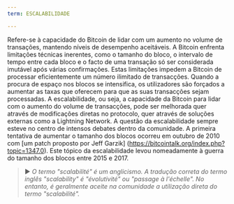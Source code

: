 ```yaml
---
term: ESCALABILIDADE

---
```

Refere-se à capacidade do Bitcoin de lidar com um aumento no volume de transações, mantendo níveis de desempenho aceitáveis. A Bitcoin enfrenta limitações técnicas inerentes, como o tamanho do bloco, o intervalo de tempo entre cada bloco e o facto de uma transação só ser considerada imutável após várias confirmações. Estas limitações impedem a Bitcoin de processar eficientemente um número ilimitado de transacções. Quando a procura de espaço nos blocos se intensifica, os utilizadores são forçados a aumentar as taxas que oferecem para que as suas transacções sejam processadas. A escalabilidade, ou seja, a capacidade da Bitcoin para lidar com o aumento do volume de transacções, pode ser melhorada quer através de modificações diretas no protocolo, quer através de soluções externas como a Lightning Network. A questão da escalabilidade sempre esteve no centro de intensos debates dentro da comunidade. A primeira tentativa de aumentar o tamanho dos blocos ocorreu em outubro de 2010 com [um patch proposto por Jeff Garzik] (https://bitcointalk.org/index.php?topic=1347.0). Este tópico da escalabilidade levou nomeadamente à guerra do tamanho dos blocos entre 2015 e 2017.

> ► *O termo "scalabilité" é um anglicismo. A tradução correta do termo inglês "scalability" é "évolutivité" ou "passage à l'échelle". No entanto, é geralmente aceite na comunidade a utilização direta do termo "scalabilité".*